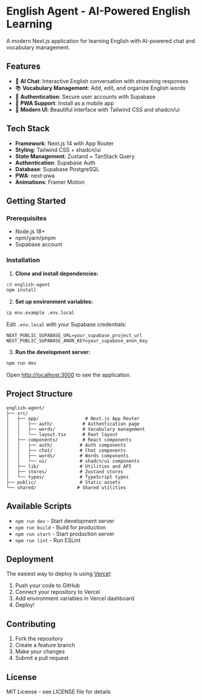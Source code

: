 # English Agent - AI-Powered English Learning

A modern Next.js application for learning English with AI-powered chat and vocabulary management.

## Features

- 🤖 **AI Chat**: Interactive English conversation with streaming responses
- 📚 **Vocabulary Management**: Add, edit, and organize English words
- 🔐 **Authentication**: Secure user accounts with Supabase
- 📱 **PWA Support**: Install as a mobile app
- 🎨 **Modern UI**: Beautiful interface with Tailwind CSS and shadcn/ui

## Tech Stack

- **Framework**: Next.js 14 with App Router
- **Styling**: Tailwind CSS + shadcn/ui
- **State Management**: Zustand + TanStack Query
- **Authentication**: Supabase Auth
- **Database**: Supabase PostgreSQL
- **PWA**: next-pwa
- **Animations**: Framer Motion

## Getting Started

### Prerequisites

- Node.js 18+ 
- npm/yarn/pnpm
- Supabase account

### Installation

1. **Clone and install dependencies:**
```bash
cd english-agent
npm install
```

2. **Set up environment variables:**
```bash
cp env.example .env.local
```

Edit `.env.local` with your Supabase credentials:
```env
NEXT_PUBLIC_SUPABASE_URL=your_supabase_project_url
NEXT_PUBLIC_SUPABASE_ANON_KEY=your_supabase_anon_key
```

3. **Run the development server:**
```bash
npm run dev
```

Open [http://localhost:3000](http://localhost:3000) to see the application.

## Project Structure

```
english-agent/
├── src/
│   ├── app/                 # Next.js App Router
│   │   ├── auth/           # Authentication page
│   │   ├── words/          # Vocabulary management
│   │   └── layout.tsx      # Root layout
│   ├── components/         # React components
│   │   ├── auth/          # Auth components
│   │   ├── chat/          # Chat components
│   │   ├── words/         # Words components
│   │   └── ui/            # shadcn/ui components
│   ├── lib/               # Utilities and API
│   ├── stores/            # Zustand stores
│   └── types/             # TypeScript types
├── public/                # Static assets
└── shared/               # Shared utilities
```

## Available Scripts

- `npm run dev` - Start development server
- `npm run build` - Build for production
- `npm run start` - Start production server
- `npm run lint` - Run ESLint

## Deployment

The easiest way to deploy is using [Vercel](https://vercel.com/new):

1. Push your code to GitHub
2. Connect your repository to Vercel
3. Add environment variables in Vercel dashboard
4. Deploy!

## Contributing

1. Fork the repository
2. Create a feature branch
3. Make your changes
4. Submit a pull request

## License

MIT License - see LICENSE file for details